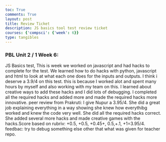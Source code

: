 ```yaml
---
toc: True
comments: True
layout: post
title: Review Ticket
description: JS basics tool test review ticket
courses: {'compsci': {'week': 6}}
type: tangibles
---
```


### PBL Unit 2 / 1 Week 6: 

JS Basics test, This is week we worked on javascript and had hacks to complete for the test. We learned how to do hacks with python, javascript and html to look at what each one does for the inputs and outputs. I think i deserve a 3.9/4 on this test. this is because I worked alot and spent many hours by myself and also working with my team on this. I learned about creative ways to add these hacks and I did lots of debugging. I completed all the required hacks and added more and made the required hacks more innovative.
peer review from Prakruti: I give Nupur a 3.95/4. She did a great job explaining everything in a way showing she knew how everythibg worked and knew the code very well. She did all the required hacks correct. She added several more hacks and made creative games with the hacks.Score based on rubriv: +0.5, +0.5, +0.45+, 0.5,+.1, +1=3.95/4. feedbac: try to debug something else other that what was given for teacher repo.